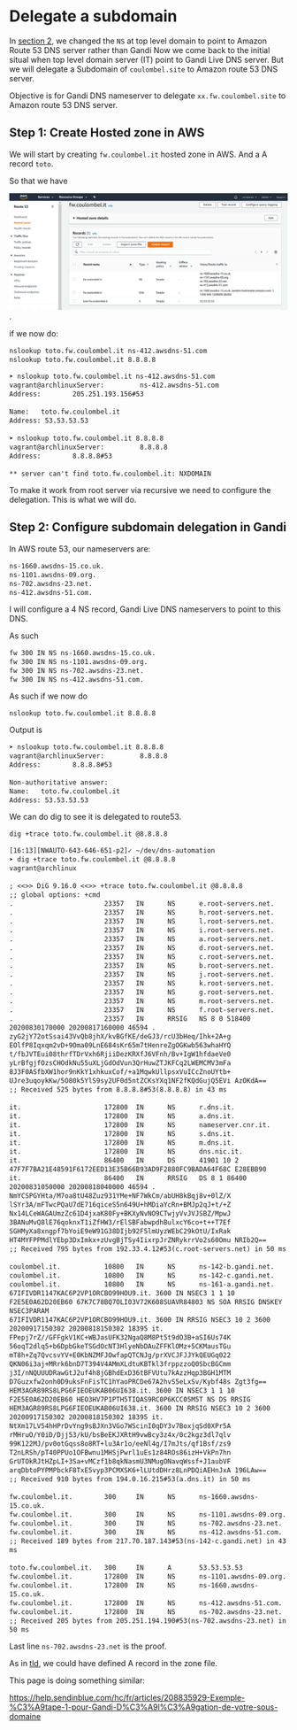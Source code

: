 # Delegate a subdomain 

In [section 2](./2-modify-tld-ns-record.md), we changed the `NS` at top level domain to point to Amazon Route 53 DNS server rather than Gandi
Now we come back to the initial situal when top level domain server (IT) point to Gandi Live DNS server.
But we will delegate a Subdomain of `coulombel.site` to Amazon route 53 DNS server.

Objective is for Gandi DNS nameserver to delegate `xx.fw.coulombel.site` to Amazon route 53 DNS server.

## Step 1: Create Hosted zone in AWS 

We will start by creating `fw.coulombel.it` hosted zone in AWS.
And a A record `toto`.

So that we have

![aws route 53](medias/delegate-subzone/capture-route-53-fw-hosted-zone.PNG).

if we now do:

````shell script
nslookup toto.fw.coulombel.it ns-412.awsdns-51.com
nslookup toto.fw.coulombel.it 8.8.8.8
````



````shell script
➤ nslookup toto.fw.coulombel.it ns-412.awsdns-51.com                                                                                                                          vagrant@archlinuxServer:         ns-412.awsdns-51.com
Address:        205.251.193.156#53

Name:   toto.fw.coulombel.it
Address: 53.53.53.53

➤ nslookup toto.fw.coulombel.it 8.8.8.8                                                                                                                                       vagrant@archlinuxServer:         8.8.8.8
Address:        8.8.8.8#53

** server can't find toto.fw.coulombel.it: NXDOMAIN
````

To make it work from root server via recursive we need to configure the delegation.
This is what we will do.


## Step 2: Configure subdomain delegation in Gandi 

In AWS route 53, our nameservers are:

````shell script
ns-1660.awsdns-15.co.uk.
ns-1101.awsdns-09.org.
ns-702.awsdns-23.net.
ns-412.awsdns-51.com.
````

I will configure a 4 NS record, Gandi Live DNS nameservers to point to this DNS.

As such 

````shell script
fw 300 IN NS ns-1660.awsdns-15.co.uk.
fw 300 IN NS ns-1101.awsdns-09.org.
fw 300 IN NS ns-702.awsdns-23.net.
fw 300 IN NS ns-412.awsdns-51.com.
````

<!--
And not fw.coulombel.it without the dot
-->
As such if we now do 

````
nslookup toto.fw.coulombel.it 8.8.8.8
````

Output is 

````shell script
➤ nslookup toto.fw.coulombel.it 8.8.8.8                                     vagrant@archlinuxServer:         8.8.8.8
Address:        8.8.8.8#53

Non-authoritative answer:
Name:   toto.fw.coulombel.it
Address: 53.53.53.53
````

We can do dig to see it is delegated to route53.

````shell script
dig +trace toto.fw.coulombel.it @8.8.8.8       
````

````shell script
[16:13][NWAUTO-643-646-651-p2]✓ ~/dev/dns-automation
➤ dig +trace toto.fw.coulombel.it @8.8.8.8                                                                                                                                    vagrant@archlinux

; <<>> DiG 9.16.0 <<>> +trace toto.fw.coulombel.it @8.8.8.8
;; global options: +cmd
.                       23357   IN      NS      e.root-servers.net.
.                       23357   IN      NS      h.root-servers.net.
.                       23357   IN      NS      l.root-servers.net.
.                       23357   IN      NS      i.root-servers.net.
.                       23357   IN      NS      a.root-servers.net.
.                       23357   IN      NS      d.root-servers.net.
.                       23357   IN      NS      c.root-servers.net.
.                       23357   IN      NS      b.root-servers.net.
.                       23357   IN      NS      j.root-servers.net.
.                       23357   IN      NS      k.root-servers.net.
.                       23357   IN      NS      g.root-servers.net.
.                       23357   IN      NS      m.root-servers.net.
.                       23357   IN      NS      f.root-servers.net.
.                       23357   IN      RRSIG   NS 8 0 518400 20200830170000 20200817160000 46594 . zyG2jY72otSsai43VvQb8jhX/kvBGfKE/deGJ3/rcU3bHeq/Ihk+2A+g EOlfP8Iqxqm2vD+9Oma09LnE684sKr65m7tHenreZgOGKwb563whaHYQ t/fbJVTEui08thrfTDrVxh6RjiiDezKRXfJ6VFnh/Bv+IgW1hfdaeVe0 yLrBfgjfOzsCHOdkNu55uXLjGdOdVun3QrHuwZTJKFCq2LWEMCMV3mFa 8J3F0ASfbXW1hor9nKkY1xhkuxCof/+a1MqwkUllpsxVuICcZnoUYtb+ UJre3uqoykKw/5O80k5YlS9sy2UF0d5ntZCKsYXq1NF2fKQdGujQ5EVi AzOKdA==
;; Received 525 bytes from 8.8.8.8#53(8.8.8.8) in 43 ms

it.                     172800  IN      NS      r.dns.it.
it.                     172800  IN      NS      a.dns.it.
it.                     172800  IN      NS      nameserver.cnr.it.
it.                     172800  IN      NS      s.dns.it.
it.                     172800  IN      NS      m.dns.it.
it.                     172800  IN      NS      dns.nic.it.
it.                     86400   IN      DS      41901 10 2 47F7F7BA21E48591F6172EED13E35B66B93AD9F2880FC9BADA64F68C E28EBB90
it.                     86400   IN      RRSIG   DS 8 1 86400 20200831050000 20200818040000 46594 . NmYCSPGYHta/M7oa8tU48Zuz931YMe+NF7WkCm/abUH8kBqj8v+0lZ/X lSYr3A/mFTwcPQaU7dE716qiceS5n649U+hMDiaYcRn+BMJp2qJ+t/+Z Nx14LCeWAGAUmzZc61D4jxaK80Fy+BKXyNvNO9CTwjyVvJVJSBZ/MpwJ 3BANuMvQ8lE76qoknxT1iZfHW3/rElSBFabwpdhBulxcY6co+t++T7Ef SGHMyXa8xngpf7bYoiE9eW91G38DIjb92F5lmUyzWEbC29kOtU/IxRak HT4MYFPPMdlYEbp3DxImkx+zUvgBjTSy4IixrpJrZNRykrrVo2s60Omu NRIb2Q==
;; Received 795 bytes from 192.33.4.12#53(c.root-servers.net) in 50 ms

coulombel.it.           10800   IN      NS      ns-142-b.gandi.net.
coulombel.it.           10800   IN      NS      ns-142-c.gandi.net.
coulombel.it.           10800   IN      NS      ns-161-a.gandi.net.
67IFIVDR1147KAC6P2VP1ORCBO99HOU9.it. 3600 IN NSEC3 1 1 10 F2E5E0A62D20EB60 67K7C78BQ7OLI03V72K608SUAVR84803 NS SOA RRSIG DNSKEY NSEC3PARAM
67IFIVDR1147KAC6P2VP1ORCBO99HOU9.it. 3600 IN RRSIG NSEC3 10 2 3600 20200917150302 20200818150302 18395 it. FPepj7rZ//GFFgkV1KC+WBJasUFK32NgaQ8M8Pt5t9dO3B+aSI6Us74K 56oqT2dlq5+b6DpbGkeTSGdOcNT3HlyeNbDAuZFFKlOMz+5CKMausTGu mT8h+Zq7QvcsvYV+E0KbNZMFJOwfapQTCNJg/prXVCJFJJYkQEUGq022 QKN06i3aj+MRrk6bnD7T394V4AMmXLdtuKBTkl3frppzzoQ0SbcBGCmm j3I/nNQUUUDRawGtJ2uf4h8jGBhdExD36tBFVUtu7kAzzHqp3BGH1MTM D7Guzxfw2onh0D9uksFnFisTC1hYaoPRCDe67A2hvS5eLxSv/Kybf48s Zgt3fg==
HEM3AGR89RS8LPG6FIEOEUKAB06UI638.it. 3600 IN NSEC3 1 1 10 F2E5E0A62D20EB60 HEO3HV7P1PTH5TIQAS9RC0P6KCC05M5T NS DS RRSIG
HEM3AGR89RS8LPG6FIEOEUKAB06UI638.it. 3600 IN RRSIG NSEC3 10 2 3600 20200917150302 20200818150302 18395 it. NtXm17LV54hHPrDvYng9sBJXn3VGo7WScinI0qDY3v7BoxjqSd0XPr5A rMHruO/Y0iD/Djj53/kU/bsBeEKJXRtH9vwBcy3z4x/0c2kgz3dl7qlv 99K122MJ/pv0otGqss8o8RT+lu3Ar1o/eeNl4g/I7mJts/qf1Bsf/zs9 T2nLRSh/pT40PPUo1OFBwnu1MHSjPwrl1uEs1z84ROs86izH+VkPn7hn GrUTOkRJtHZpLI+3Sa+vMCzf1b8qkNasmU3NMugONavqWssf+J1aubVF arqDbtoPYPMPbckF8TxE5vyp3PCMXSK6+lLUtdDHrz8LnPDQiAEHnJxA 196LAw==
;; Received 910 bytes from 194.0.16.215#53(a.dns.it) in 50 ms

fw.coulombel.it.        300     IN      NS      ns-1660.awsdns-15.co.uk.
fw.coulombel.it.        300     IN      NS      ns-1101.awsdns-09.org.
fw.coulombel.it.        300     IN      NS      ns-702.awsdns-23.net.
fw.coulombel.it.        300     IN      NS      ns-412.awsdns-51.com.
;; Received 189 bytes from 217.70.187.143#53(ns-142-c.gandi.net) in 43 ms

toto.fw.coulombel.it.   300     IN      A       53.53.53.53
fw.coulombel.it.        172800  IN      NS      ns-1101.awsdns-09.org.
fw.coulombel.it.        172800  IN      NS      ns-1660.awsdns-15.co.uk.
fw.coulombel.it.        172800  IN      NS      ns-412.awsdns-51.com.
fw.coulombel.it.        172800  IN      NS      ns-702.awsdns-23.net.
;; Received 205 bytes from 205.251.194.190#53(ns-702.awsdns-23.net) in 50 ms
````

Last line `ns-702.awsdns-23.net` is the proof.

As in [tld](./2-modify-tld-ns-record.md#glue-in-gandi), we could have defined A record in the zone file. 

This page is doing something similar:

https://help.sendinblue.com/hc/fr/articles/208835929-Exemple-%C3%A9tape-1-pour-Gandi-D%C3%A9l%C3%A9gation-de-votre-sous-domaine

<!-- 
NS delegation concluded
TOPIC Before ok 
Understand why TTL matters -okccl
Improve and conclude web forwarding - only propag effect remains - clearOKS

-->



